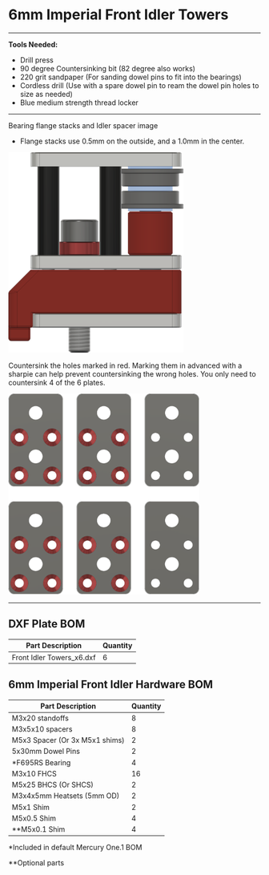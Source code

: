 # 6mm Imperial Front Idler Towers

___

**Tools Needed:**

- Drill press
- 90 degree Countersinking bit (82 degree also works)
- 220 grit sandpaper (For sanding dowel pins to fit into the bearings)
- Cordless drill (Use with a spare dowel pin to ream the dowel pin holes to size as needed)
- Blue medium strength thread locker

___

Bearing flange stacks and Idler spacer image

- Flange stacks use 0.5mm on the outside, and a 1.0mm in the center.

<img src="../../Images/6mm_Front_Tower_Flange_Stack.png" alt="Front Idler Bearing Stacks" height="400">

Countersink the holes marked in red. Marking them in advanced with a sharpie can help prevent countersinking the wrong holes. You only need to countersink 4 of the 6 plates.

<img src="../../Images/Front_Idlers_Countersink_Top.png" alt="Front Idler Countersink Top Holes" height="400">

___

## DXF Plate BOM

| Part Description                       | Quantity |
|----------------------------------------|----------|
| Front Idler Towers_x6.dxf              | 6        |

## 6mm Imperial Front Idler Hardware BOM

| Part Description               | Quantity |
|--------------------------------|----------|
| M3x20 standoffs                | 8        |
| M3x5x10 spacers                | 8        |
| M5x3 Spacer (Or 3x M5x1 shims) | 2        |
| 5x30mm Dowel Pins              | 2        |
| *F695RS Bearing                | 4        |
| M3x10 FHCS                     | 16       |
| M5x25 BHCS (Or SHCS)           | 2        |
| M3x4x5mm Heatsets (5mm OD)     | 2        |
| M5x1 Shim                      | 2        |
| M5x0.5 Shim                    | 4        |
| **M5x0.1 Shim                  | 4        |

*Included in default Mercury One.1 BOM

**Optional parts
